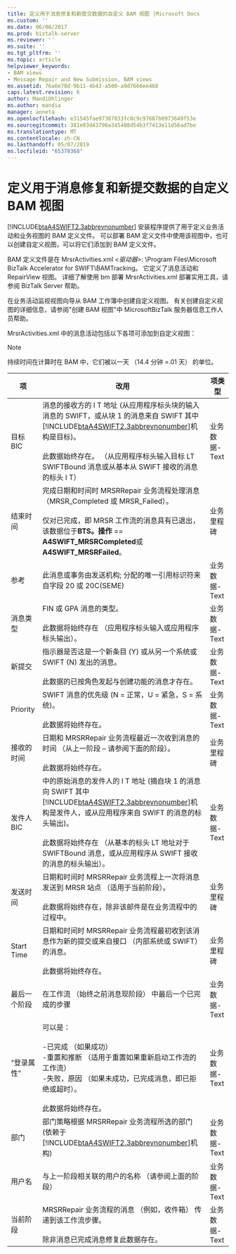 ```yaml
---
title: 定义用于消息修复和新提交数据的自定义 BAM 视图 |Microsoft Docs
ms.custom: ''
ms.date: 06/08/2017
ms.prod: biztalk-server
ms.reviewer: ''
ms.suite: ''
ms.tgt_pltfrm: ''
ms.topic: article
helpviewer_keywords:
- BAM views
- Message Repair and New Submission, BAM views
ms.assetid: 76a6e78d-9b11-4b43-a500-a9d7666ee468
caps.latest.revision: 6
author: MandiOhlinger
ms.author: mandia
manager: anneta
ms.openlocfilehash: e31545fae97387033fc0c9c97687b8973649f53e
ms.sourcegitcommit: 381e83d43796a345488d54b3f7413e11d56ad7be
ms.translationtype: MT
ms.contentlocale: zh-CN
ms.lasthandoff: 05/07/2019
ms.locfileid: "65378368"
---
```

# <a name="defining-a-custom-bam-view-for-message-repair-and-new-submission-data"></a>定义用于消息修复和新提交数据的自定义 BAM 视图
[!INCLUDE[btaA4SWIFT2.3abbrevnonumber](../../includes/btaa4swift2-3abbrevnonumber-md.md)] 安装程序提供了用于定义业务活动和业务视图的 BAM 定义文件。 可以部署 BAM 定义文件中使用该视图中，也可以创建自定义视图，可以将它们添加到 BAM 定义文件。  

 BAM 定义文件是在 MrsrActivities.xml *\<驱动器\>*: \Program Files\Microsoft BizTalk Accelerator for SWIFT\BAMTracking。 它定义了消息活动和 RepairView 视图。 详细了解使用 bm 部署 MrsrActivities.xml 部署实用工具，请参阅 BizTalk Server 帮助。  

 在业务活动监视视图向导从 BAM 工作簿中创建自定义视图。 有关创建自定义视图的详细信息，请参阅"创建 BAM 视图"中 MicrosoftBizTalk 服务器信息工作人员帮助。  

 MrsrActivities.xml 中的消息活动包括以下各项可添加到自定义视图：  

> [!NOTE]
>  持续时间在计算时在 BAM 中，它们被以一天 （14.4 分钟 =.01 天） 的单位。  

|      项       |                                                                                                                                                                                                                                  改用                                                                                                                                                                                                                                   |      项类型       |
|-----------------|------------------------------------------------------------------------------------------------------------------------------------------------------------------------------------------------------------------------------------------------------------------------------------------------------------------------------------------------------------------------------------------------------------------------------------------------------------------------|----------------------|
| 目标 BIC | 消息的接收方的 l T 地址 (从应用程序标头块的输入消息的 SWIFT，或从块 1 的消息来自 SWIFT 其中[!INCLUDE[btaA4SWIFT2.3abbrevnonumber](../../includes/btaa4swift2-3abbrevnonumber-md.md)]机构是目标)。<br /><br /> 此数据始终存在。 （从应用程序标头输入目标 LT SWIFTBound 消息或从基本从 SWIFT 接收的消息的标头 l T） | 业务数据-Text |
|    结束时间     |                                                                            完成日期和时间时 MRSRRepair 业务流程处理消息 （MRSR_Completed 或 MRSR_Failed）。<br /><br /> 仅对已完成，即 MRSR 工作流的消息具有已退出，该数据位于**BTS。操作** == **A4SWIFT_MRSRCompleted**或**A4SWIFT_MRSRFailed**。                                                                             |  业务里程碑  |
|    参考    |                                                                                                                                                                此消息或事务由发送机构; 分配的唯一引用标识符来自字段 20 或 20C(SEME)                                                                                                                                                                | 业务数据-Text |
|  消息类型   |                                                                                                                                                                    FIN 或 GPA 消息的类型。<br /><br /> 此数据将始终存在 （应用程序标头输入或应用程序标头输出）。                                                                                                                                                                    | 业务数据-Text |
| 新提交  |                                                                                                                       指示器是否这是一个新条目 (Y) 或从另一个系统或 SWIFT (N) 发出的消息。<br /><br /> 此数据的已按角色发起与创建功能的消息才存在。                                                                                                                        | 业务数据-Text |
|    Priority     |                                                                                                                                                                            SWIFT 消息的优先级 (N = 正常，U = 紧急，S = 系统)。<br /><br /> 此数据将始终存在。                                                                                                                                                                            | 业务数据-Text |
|  接收的时间  |                                                                                                                                                  日期和 MRSRRepair 业务流程最近一次收到消息的时间 （从上一阶段 – 请参阅下面的阶段）。<br /><br /> 此数据将始终存在。                                                                                                                                                   |  业务里程碑  |
|   发件人 BIC    |        中的原始消息的发件人的 l T 地址 (摘自块 1 的消息向 SWIFT 其中[!INCLUDE[btaA4SWIFT2.3abbrevnonumber](../../includes/btaa4swift2-3abbrevnonumber-md.md)]机构是发件人，或从应用程序来自 SWIFT 的消息的标头输出)。<br /><br /> 此数据将始终存在 （从基本的标头 LT 地址对于 SWIFTBound 消息，或从应用程序从 SWIFT 接收的消息的标头输出）。        | 业务数据-Text |
|    发送时间    |                                                                                                                             日期和时间时 MRSRRepair 业务流程上一次将消息发送到 MRSR 站点 （适用于当前阶段）。<br /><br /> 此数据将始终存在，除非该邮件是在业务流程中的过程中。                                                                                                                             |  业务里程碑  |
|   Start Time    |                                                                                                                          日期和时间时 MRSRRepair 业务流程最初收到该消息作为新的提交或来自接口 （内部系统或 SWIFT） 的消息。<br /><br /> 此数据将始终存在。                                                                                                                          |  业务里程碑  |
|   最后一个阶段    |                                                                                                                                                                                       在工作流 （始终之前消息现阶段） 中最后一个已完成的步骤                                                                                                                                                                                       | 业务数据-Text |
|     “登录属性”      |                                                                                               可以是：<br /><br /> -已完成 （如果成功）<br />-重置和推断 （适用于重置如果重新启动工作流的工作流）<br />-失败，原因 （如果未成功，已完成消息，即已拒绝或超时）。<br /><br /> 此数据将始终存在。                                                                                                | 业务数据-Text |
|   部门    |                                                                                                                          部门策略根据 MRSRRepair 业务流程所选的部门 (依赖于[!INCLUDE[btaA4SWIFT2.3abbrevnonumber](../../includes/btaa4swift2-3abbrevnonumber-md.md)]机构)                                                                                                                           | 业务数据-Text |
|    用户名     |                                                                                                                                                                                               与上一阶段相关联的用户的名称 （请参阅上面的阶段）                                                                                                                                                                                                | 业务数据-Text |
|  当前阶段  |                                                                                                                                     MRSRRepair 业务流程的消息 （例如，收件箱） 传递到该工作流步骤。<br /><br /> 除非消息已完成消息修复此数据存在。                                                                                                                                      | 业务数据-Text |

